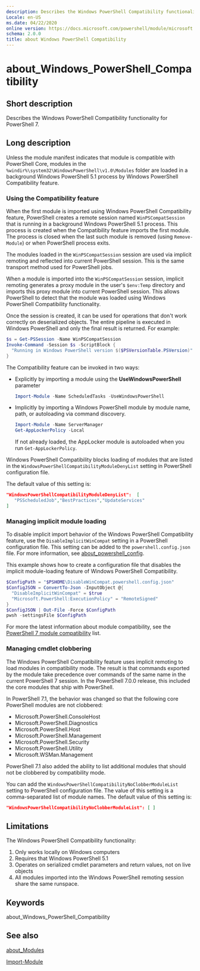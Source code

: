 ```yaml
---
description: Describes the Windows PowerShell Compatibility functionality for PowerShell 7.
Locale: en-US
ms.date: 04/22/2020
online version: https://docs.microsoft.com/powershell/module/microsoft.powershell.core/about/about_windows_powershell_compatibility?view=powershell-7.1&WT.mc_id=ps-gethelp
schema: 2.0.0
title: about Windows PowerShell Compatibility
---
```

# about_Windows_PowerShell_Compatibility

## Short description

Describes the Windows PowerShell Compatibility functionality for PowerShell 7.

## Long description

Unless the module manifest indicates that module is compatible with PowerShell
Core, modules in the `%windir%\system32\WindowsPowerShell\v1.0\Modules` folder
are loaded in a background Windows PowerShell 5.1 process by Windows PowerShell
Compatibility feature.

### Using the Compatibility feature

When the first module is imported using Windows PowerShell Compatibility
feature, PowerShell creates a remote session named `WinPSCompatSession` that is
running in a background Windows PowerShell 5.1 process. This process is created
when the Compatibility feature imports the first module. The process is closed
when the last such module is removed (using `Remove-Module`) or when PowerShell
process exits.

The modules loaded in the `WinPSCompatSession` session are used via implicit
remoting and reflected into current PowerShell session. This is the same
transport method used for PowerShell jobs.

When a module is imported into the `WinPSCompatSession` session, implicit
remoting generates a proxy module in the user's `$env:Temp` directory and
imports this proxy module into current PowerShell session. This allows
PowerShell to detect that the module was loaded using Windows PowerShell
Compatibility functionality.

Once the session is created, it can be used for operations that don't work
correctly on deserialized objects. The entire pipeline is executed in Windows
PowerShell and only the final result is returned. For example:

```powershell
$s = Get-PSSession -Name WinPSCompatSession
Invoke-Command -Session $s -ScriptBlock {
  "Running in Windows PowerShell version $($PSVersionTable.PSVersion)"
}
```

The Compatibility feature can be invoked in two ways:

- Explicitly by importing a module using the **UseWindowsPowerShell** parameter

   ```powershell
   Import-Module -Name ScheduledTasks -UseWindowsPowerShell
   ```

- Implicitly by importing a Windows PowerShell module by module name, path, or
  autoloading via command discovery.

   ```powershell
   Import-Module -Name ServerManager
   Get-AppLockerPolicy -Local
   ```

   If not already loaded, the AppLocker module is autoloaded when you run
   `Get-AppLockerPolicy`.

Windows PowerShell Compatibility blocks loading of modules that are listed in
the `WindowsPowerShellCompatibilityModuleDenyList` setting in PowerShell
configuration file.

The default value of this setting is:

```json
"WindowsPowerShellCompatibilityModuleDenyList":  [
   "PSScheduledJob","BestPractices","UpdateServices"
]
```

### Managing implicit module loading

To disable implicit import behavior of the Windows PowerShell Compatibility
feature, use the `DisableImplicitWinCompat` setting in a PowerShell
configuration file. This setting can be added to the `powershell.config.json`
file. For more information, see
[about_powershell_config](about_powershell_config.md).

This example shows how to create a configuration file that disables the
implicit module-loading feature of Windows PowerShell Compatibility.

```powershell
$ConfigPath = "$PSHOME\DisableWinCompat.powershell.config.json"
$ConfigJSON = ConvertTo-Json -InputObject @{
  "DisableImplicitWinCompat" = $true
  "Microsoft.PowerShell:ExecutionPolicy" = "RemoteSigned"
}
$ConfigJSON | Out-File -Force $ConfigPath
pwsh -settingsFile $ConfigPath
```

For more the latest information about module compatibility, see the
[PowerShell 7 module compatibility](https://aka.ms/PSModuleCompat) list.

### Managing cmdlet clobbering

The Windows PowerShell Compatibility feature uses implicit remoting to load
modules in compatibility mode. The result is that commands exported by the
module take precedence over commands of the same name in the current PowerShell
7 session. In the PowerShell 7.0.0 release, this included the core modules that
ship with PowerShell.

In PowerShell 7.1, the behavior was changed so that the following core
PowerShell modules are not clobbered:

- Microsoft.PowerShell.ConsoleHost
- Microsoft.PowerShell.Diagnostics
- Microsoft.PowerShell.Host
- Microsoft.PowerShell.Management
- Microsoft.PowerShell.Security
- Microsoft.PowerShell.Utility
- Microsoft.WSMan.Management

PowerShell 7.1 also added the ability to list additional modules that should
not be clobbered by compatibility mode.

You can add the `WindowsPowerShellCompatibilityNoClobberModuleList` setting to
PowerShell configuration file. The value of this setting is a comma-separated
list of module names. The default value of this setting is:

```json
"WindowsPowerShellCompatibilityNoClobberModuleList": [ ]
```

## Limitations

The Windows PowerShell Compatibility functionality:

1. Only works locally on Windows computers
1. Requires that Windows PowerShell 5.1
1. Operates on serialized cmdlet parameters and return values, not on live
   objects
1. All modules imported into the Windows PowerShell remoting session share the
   same runspace.

## Keywords

about_Windows_PowerShell_Compatibility

## See also

[about_Modules](about_Modules.md)

[Import-Module](xref:Microsoft.PowerShell.Core.Import-Module)

